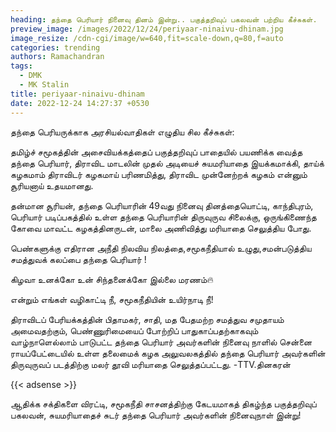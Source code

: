 ```yaml
---
heading: தந்தை பெரியார் நினைவு தினம் இன்று.. பகுத்தறிவுப் பகலவன் பற்றிய கீச்சுகள்.
preview_image: /images/2022/12/24/periyaar-ninaivu-dhinam.jpg
image_resize: /cdn-cgi/image/w=640,fit=scale-down,q=80,f=auto
categories: trending
authors: Ramachandran
tags:
  - DMK
  - MK Stalin
title: periyaar-ninaivu-dhinam
date: 2022-12-24 14:27:37 +0530
---
```

தந்தை பெரியருக்காக அரசியல்வாதிகள் எழுதிய சில கீச்சுகள்:

தமிழ்ச் சமூகத்தின் அசைவியக்கத்தைப் பகுத்தறிவுப் பாதையில் பயணிக்க வைத்த தந்தை பெரியார், திராவிட மாடலின் முதல் அடியைச் சுயமரியாதை இயக்கமாக்கி, தாய்க் கழகமாம் திராவிடர் கழகமாய் பரிணமித்து, திராவிட முன்னேற்றக் கழகம் என்னும் சூரியனாய் உதயமானது. 

தன்மான சூரியன், தந்தை பெரியாரின் 49வது நினைவு தினத்தையொட்டி, காந்திபுரம், பெரியார் படிப்பகத்தில் உள்ள தந்தை பெரியாரின் திருவுருவ சிலைக்கு, ஒருங்கிணைந்த கோவை மாவட்ட கழகத்தினருடன், மாலை அணிவித்து மரியாதை செலுத்திய போது.

பெண்களுக்கு எதிரான அநீதி நிலவிய நிலத்தை,சமூகநீதியால் உழுது,சமன்படுத்திய சமத்துவக் கலப்பை தந்தை பெரியார் !

கிழவா உனக்கோ உன் சிந்தனைக்கோ இல்லை மரணம்🔥

என்றும் எங்கள் வழிகாட்டி நீ, சமூகநீதியின் உயிர்நாடி நீ!

திராவிடப் பேரியக்கத்தின் பிதாமகர், சாதி, மத பேதமற்ற சமத்துவ சமுதாயம் அமைவதற்கும், பெண்ணுரிமையைப் போற்றிப் பாதுகாப்பதற்காகவும் வாழ்நாளெல்லாம் பாடுபட்ட தந்தை பெரியார் அவர்களின் நினைவு நாளில் சென்னை ராயப்பேட்டையில் உள்ள தலைமைக் கழக அலுவலகத்தில் தந்தை பெரியார் அவர்களின் திருவுருவப் படத்திற்கு மலர் தூவி மரியாதை செலுத்தப்பட்டது.
-TTV.தினகரன் 

{{< adsense >}}

ஆதிக்க சக்திகளை விரட்டி, சமூகநீதி சாசனத்திற்கு கேடயமாகத் திகழ்ந்த பகுத்தறிவுப் பகலவன், சுயமரியாதைச் சுடர் தந்தை பெரியார் அவர்களின் நினைவுநாள் இன்று!
